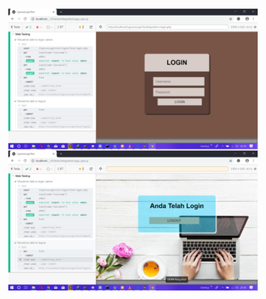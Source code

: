 ![alt text](https://github.com/hilyyu12/Cypress-Login/blob/master/Before%20Login.png)
![alt text](https://github.com/hilyyu12/Cypress-Login/blob/master/After%20Login.png)
